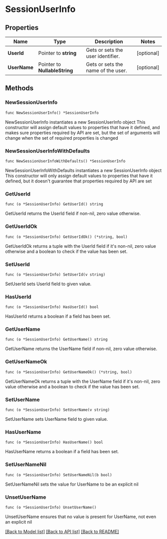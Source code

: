 # SessionUserInfo

## Properties

Name | Type | Description | Notes
------------ | ------------- | ------------- | -------------
**UserId** | Pointer to **string** | Gets or sets the user identifier. | [optional] 
**UserName** | Pointer to **NullableString** | Gets or sets the name of the user. | [optional] 

## Methods

### NewSessionUserInfo

`func NewSessionUserInfo() *SessionUserInfo`

NewSessionUserInfo instantiates a new SessionUserInfo object
This constructor will assign default values to properties that have it defined,
and makes sure properties required by API are set, but the set of arguments
will change when the set of required properties is changed

### NewSessionUserInfoWithDefaults

`func NewSessionUserInfoWithDefaults() *SessionUserInfo`

NewSessionUserInfoWithDefaults instantiates a new SessionUserInfo object
This constructor will only assign default values to properties that have it defined,
but it doesn't guarantee that properties required by API are set

### GetUserId

`func (o *SessionUserInfo) GetUserId() string`

GetUserId returns the UserId field if non-nil, zero value otherwise.

### GetUserIdOk

`func (o *SessionUserInfo) GetUserIdOk() (*string, bool)`

GetUserIdOk returns a tuple with the UserId field if it's non-nil, zero value otherwise
and a boolean to check if the value has been set.

### SetUserId

`func (o *SessionUserInfo) SetUserId(v string)`

SetUserId sets UserId field to given value.

### HasUserId

`func (o *SessionUserInfo) HasUserId() bool`

HasUserId returns a boolean if a field has been set.

### GetUserName

`func (o *SessionUserInfo) GetUserName() string`

GetUserName returns the UserName field if non-nil, zero value otherwise.

### GetUserNameOk

`func (o *SessionUserInfo) GetUserNameOk() (*string, bool)`

GetUserNameOk returns a tuple with the UserName field if it's non-nil, zero value otherwise
and a boolean to check if the value has been set.

### SetUserName

`func (o *SessionUserInfo) SetUserName(v string)`

SetUserName sets UserName field to given value.

### HasUserName

`func (o *SessionUserInfo) HasUserName() bool`

HasUserName returns a boolean if a field has been set.

### SetUserNameNil

`func (o *SessionUserInfo) SetUserNameNil(b bool)`

 SetUserNameNil sets the value for UserName to be an explicit nil

### UnsetUserName
`func (o *SessionUserInfo) UnsetUserName()`

UnsetUserName ensures that no value is present for UserName, not even an explicit nil

[[Back to Model list]](../README.md#documentation-for-models) [[Back to API list]](../README.md#documentation-for-api-endpoints) [[Back to README]](../README.md)


